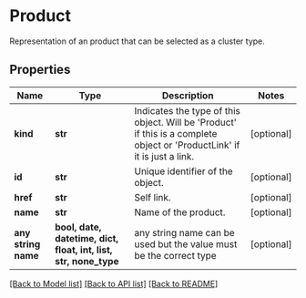 # Product

Representation of an product that can be selected as a cluster type.

## Properties
Name | Type | Description | Notes
------------ | ------------- | ------------- | -------------
**kind** | **str** | Indicates the type of this object. Will be &#39;Product&#39; if this is a complete object or &#39;ProductLink&#39; if it is just a link. | [optional] 
**id** | **str** | Unique identifier of the object. | [optional] 
**href** | **str** | Self link. | [optional] 
**name** | **str** | Name of the product. | [optional] 
**any string name** | **bool, date, datetime, dict, float, int, list, str, none_type** | any string name can be used but the value must be the correct type | [optional]

[[Back to Model list]](../README.md#documentation-for-models) [[Back to API list]](../README.md#documentation-for-api-endpoints) [[Back to README]](../README.md)


